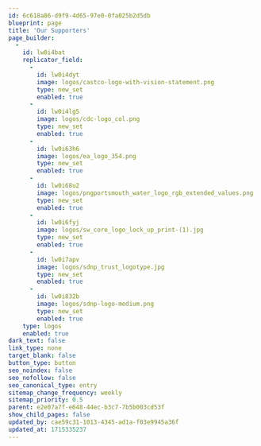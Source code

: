 ```yaml
---
id: 6c618a86-d9f9-4d65-97e0-0fa025b2d5db
blueprint: page
title: 'Our Supporters'
page_builder:
  -
    id: lw0i4bat
    replicator_field:
      -
        id: lw0i4dyt
        image: logos/castco-logo-with-vision-statement.png
        type: new_set
        enabled: true
      -
        id: lw0i4lg5
        image: logos/cdc-logo_col.png
        type: new_set
        enabled: true
      -
        id: lw0i63h6
        image: logos/ea_logo_354.png
        type: new_set
        enabled: true
      -
        id: lw0i68u2
        image: logos/pngportsmouth_water_logo_rgb_extended_values.png
        type: new_set
        enabled: true
      -
        id: lw0i6fyj
        image: logos/sw_core_logo_lock_up_print-(1).jpg
        type: new_set
        enabled: true
      -
        id: lw0i7apv
        image: logos/sdnp_trust_logotype.jpg
        type: new_set
        enabled: true
      -
        id: lw0i832b
        image: logos/sdnp-logo-medium.png
        type: new_set
        enabled: true
    type: logos
    enabled: true
dark_text: false
link_type: none
target_blank: false
button_type: button
seo_noindex: false
seo_nofollow: false
seo_canonical_type: entry
sitemap_change_frequency: weekly
sitemap_priority: 0.5
parent: e2e07a7f-e648-44ec-b3c7-7b5b003cd53f
show_child_pages: false
updated_by: cae59c31-1013-4345-ad1a-f03e9945a36f
updated_at: 1715335237
---
```


